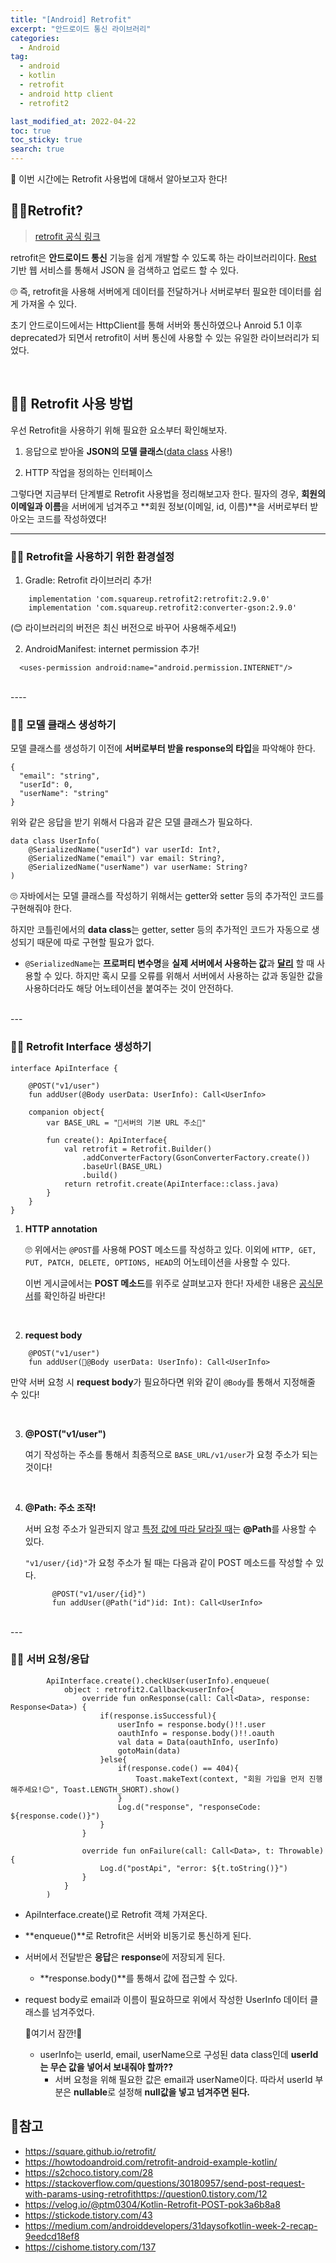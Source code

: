 ```yaml
---
title: "[Android] Retrofit"
excerpt: "안드로이드 통신 라이브러리"
categories:
  - Android
tag:
  - android 
  - kotlin
  - retrofit
  - android http client
  - retrofit2

last_modified_at: 2022-04-22
toc: true
toc_sticky: true
search: true
---
```



👩 이번 시간에는 Retrofit 사용법에 대해서 알아보고자 한다!

## 🙋‍♀️Retrofit?

> [retrofit 공식 링크](https://square.github.io/retrofit/)

retrofit은 **안드로이드 통신** 기능을 쉽게 개발할 수 있도록 하는 라이브러리이다. [Rest](https://gmlwjd9405.github.io/2018/09/21/rest-and-restful.html) 기반 웹 서비스를 통해서 JSON 을 검색하고 업로드 할 수 있다.


🙄 즉, retrofit을 사용해 서버에게 데이터를 전달하거나 서버로부터 필요한 데이터를 쉽게 가져올 수 있다. 

초기 안드로이드에서는 HttpClient를 통해 서버와 통신하였으나 Anroid 5.1 이후 deprecated가 되면서 retrofit이 서버 통신에 사용할 수 있는 유일한 라이브러리가 되었다.

<br>

## 🙋‍♀️ Retrofit 사용 방법

우선 Retrofit을 사용하기 위해 필요한 요소부터 확인해보자.
1. 응답으로 받아올 **JSON의 모델 클래스**(<u>data class</u> 사용!)

2. HTTP 작업을 정의하는 인터페이스


그렇다면 지금부터 단계별로 Retrofit 사용법을 정리해보고자 한다. 필자의 경우, **회원의 이메일과 이름**을 서버에게 넘겨주고 **회원 정보(이메일, id, 이름)**을 서버로부터 받아오는 코드를 작성하였다!

----
### 🙋‍♀️ Retrofit을 사용하기 위한 환경설정
1. Gradle: Retrofit 라이브러리 추가!
  ```
      implementation 'com.squareup.retrofit2:retrofit:2.9.0'
      implementation 'com.squareup.retrofit2:converter-gson:2.9.0'
  ```
  (😊 라이브러리의 버전은 최신 버전으로 바꾸어 사용해주세요!)

2. AndroidManifest: internet permission 추가!
  ```
    <uses-permission android:name="android.permission.INTERNET"/>
  ```

<br>
----

### 🙋‍♀️ 모델 클래스 생성하기
모델 클래스를 생성하기 이전에 **서버로부터 받을 response의 타입**을 파악해야 한다.

```
{
  "email": "string",
  "userId": 0,
  "userName": "string"
}
```
위와 같은 응답을 받기 위해서 다음과 같은 모델 클래스가 필요하다.
```
data class UserInfo(
    @SerializedName("userId") var userId: Int?,
    @SerializedName("email") var email: String?,
    @SerializedName("userName") var userName: String?
)

```
🙄 자바에서는 모델 클래스를 작성하기 위해서는 getter와 setter 등의 추가적인 코드를 구현해줘야 한다.

하지만 코틀린에서의 **data class**는 getter, setter 등의 추가적인 코드가 자동으로 생성되기 때문에 따로 구현할 필요가 없다.

* ```@SerializedName```는 **프로퍼티 변수명**을 **실제 서버에서 사용하는 값**과 **<u>달리</u>** 할 때 사용할 수 있다. 하지만 혹시 모를 오류를 위해서 서버에서 사용하는 값과 동일한 값을 사용하더라도 해당 어노테이션을 붙여주는 것이 안전하다.

<br>
---

### 🙋‍♀️ Retrofit Interface 생성하기
```
interface ApiInterface {

    @POST("v1/user")
    fun addUser(@Body userData: UserInfo): Call<UserInfo>

    companion object{
        var BASE_URL = "🌟서버의 기본 URL 주소🌟"

        fun create(): ApiInterface{
            val retrofit = Retrofit.Builder()
                .addConverterFactory(GsonConverterFactory.create())
                .baseUrl(BASE_URL)
                .build()
            return retrofit.create(ApiInterface::class.java)
        }
    }
}
```
1. **HTTP annotation**

    🙄 위에서는 ```@POST```를 사용해 POST 메소드를 작성하고 있다. 이외에 ```HTTP, GET, PUT, PATCH, DELETE, OPTIONS, HEAD```의 어노테이션을 사용할 수 있다. 

    이번 게시글에서는 **POST 메소드**를 위주로 살펴보고자 한다! 자세한 내용은 [공식문서](https://square.github.io/retrofit/)를 확인하길 바란다!

<br>

2. **request body**
  ```
      @POST("v1/user")
      fun addUser(🔔@Body userData: UserInfo): Call<UserInfo>
  ```
  만약 서버 요청 시 **request body**가 필요하다면 위와 같이 ```@Body```를 통해서 지정해줄 수 있다!

<br>

3. **@POST("v1/user")**

    여기 작성하는 주소를 통해서 최종적으로 ```BASE_URL/v1/user```가 요청 주소가 되는 것이다!

<br>

4. **@Path: 주소 조작!**

    서버 요청 주소가 일관되지 않고 <u>특정 값에 따라 달라질 때</u>는 **@Path**를 사용할 수 있다.

    ```"v1/user/{id}"```가 요청 주소가 될 때는 다음과 같이 POST 메소드를 작성할 수 있다.
    ```
          @POST("v1/user/{id}")
          fun addUser(@Path("id")id: Int): Call<UserInfo>
    ```

<br>
---

### 🙋‍♀️ 서버 요청/응답
```
        ApiInterface.create().checkUser(userInfo).enqueue(
            object : retrofit2.Callback<userInfo>{
                override fun onResponse(call: Call<Data>, response: Response<Data>) {
                    if(response.isSuccessful){
                        userInfo = response.body()!!.user
                        oauthInfo = response.body()!!.oauth
                        val data = Data(oauthInfo, userInfo)
                        gotoMain(data)
                    }else{
                        if(response.code() == 404){
                            Toast.makeText(context, "회원 가입을 먼저 진행해주세요!😊", Toast.LENGTH_SHORT).show()
                        }
                        Log.d("response", "responseCode: ${response.code()}")
                    }
                }

                override fun onFailure(call: Call<Data>, t: Throwable) {
                    Log.d("postApi", "error: ${t.toString()}")
                }
            }
        )
```
* ApiInterface.create()로 Retrofit 객체 가져온다.
* **enqueue()**로 Retrofit은 서버와 비동기로 통신하게 된다.
* 서버에서 전달받은 **응답**은 **response**에 저장되게 된다.
  * **response.body()**를 통해서 값에 접근할 수 있다.
* request body로 email과 이름이 필요하므로 위에서 작성한 UserInfo 데이터 클래스를 넘겨주었다.

  🔔여기서 잠깐!🔔

  * userInfo는 userId, email, userName으로 구성된 data class인데 **userId는 무슨 값을 넣어서 보내줘야 할까??**
    * 서버 요청을 위해 필요한 값은 email과 userName이다. 따라서 userId 부분은 **nullable**로 설정해 **null값을 넣고 넘겨주면 된다.**


## 📃참고
* <https://square.github.io/retrofit/>
* <https://howtodoandroid.com/retrofit-android-example-kotlin/>
* <https://s2choco.tistory.com/28>
* <https://stackoverflow.com/questions/30180957/send-post-request-with-params-using-retrofithttps://question0.tistory.com/12>
* <https://velog.io/@ptm0304/Kotlin-Retrofit-POST-pok3a6b8a8>
* <https://stickode.tistory.com/43>
* <https://medium.com/androiddevelopers/31daysofkotlin-week-2-recap-9eedcd18ef8>
* <https://cishome.tistory.com/137>
